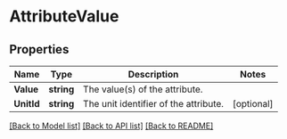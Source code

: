 # AttributeValue

## Properties

Name | Type | Description | Notes
------------ | ------------- | ------------- | -------------
**Value** | **string** | The value(s) of the attribute. | 
**UnitId** | **string** | The unit identifier of the attribute. | [optional] 

[[Back to Model list]](../README.md#documentation-for-models) [[Back to API list]](../README.md#documentation-for-api-endpoints) [[Back to README]](../README.md)


